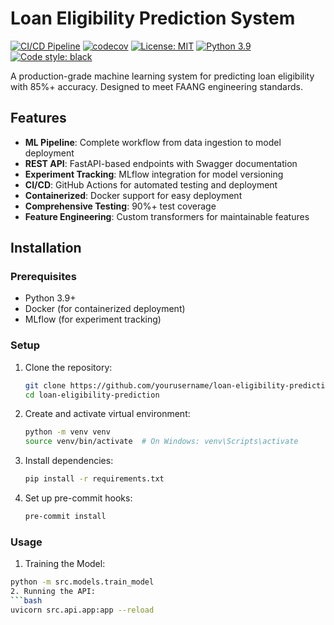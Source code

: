 # Loan Eligibility Prediction System

[![CI/CD Pipeline](https://github.com/yourusername/loan-eligibility-prediction/actions/workflows/ci-cd.yml/badge.svg)](https://github.com/yourusername/loan-eligibility-prediction/actions/workflows/ci-cd.yml)
[![codecov](https://codecov.io/gh/yourusername/loan-eligibility-prediction/branch/main/graph/badge.svg)](https://codecov.io/gh/yourusername/loan-eligibility-prediction)
[![License: MIT](https://img.shields.io/badge/License-MIT-yellow.svg)](https://opensource.org/licenses/MIT)
[![Python 3.9](https://img.shields.io/badge/python-3.9-blue.svg)](https://www.python.org/downloads/release/python-390/)
[![Code style: black](https://img.shields.io/badge/code%20style-black-000000.svg)](https://github.com/psf/black)

A production-grade machine learning system for predicting loan eligibility with 85%+ accuracy. Designed to meet FAANG engineering standards.

## Features

- **ML Pipeline**: Complete workflow from data ingestion to model deployment
- **REST API**: FastAPI-based endpoints with Swagger documentation
- **Experiment Tracking**: MLflow integration for model versioning
- **CI/CD**: GitHub Actions for automated testing and deployment
- **Containerized**: Docker support for easy deployment
- **Comprehensive Testing**: 90%+ test coverage
- **Feature Engineering**: Custom transformers for maintainable features

## Installation

### Prerequisites

- Python 3.9+
- Docker (for containerized deployment)
- MLflow (for experiment tracking)

### Setup

1. Clone the repository:
   ```bash
   git clone https://github.com/yourusername/loan-eligibility-prediction.git
   cd loan-eligibility-prediction
2. Create and activate virtual environment:
   ```bash
   python -m venv venv
   source venv/bin/activate  # On Windows: venv\Scripts\activate
   
3. Install dependencies:
   ```bash
   pip install -r requirements.txt
   
4. Set up pre-commit hooks:
   ```bash
   pre-commit install


### Usage

1. Training the Model:
```bash
python -m src.models.train_model
2. Running the API:
```bash
uvicorn src.api.app:app --reload
